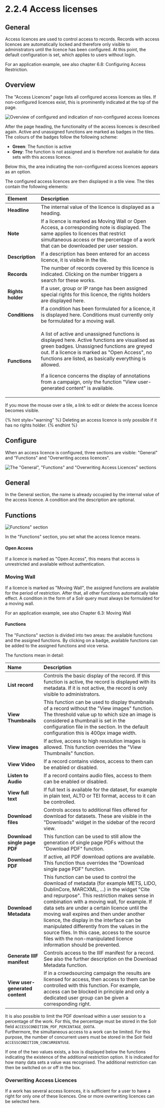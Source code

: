 # 2.2.4 Access licenses

## General 

Access licences are used to control access to records. Records with access licences are automatically locked and therefore only visible to administrators until the licence has been configured. At this point, the default configuration is set, which applies to users without login.

For an application example, see also chapter 6.8: Configuring Access Restriction. 

## Overview 

The "Access Licences" page lists all configured access licences as tiles. If non-configured licences exist, this is prominently indicated at the top of the page.

![Overview of configured and indication of non-configured access licences](../../../.gitbook/assets/ui_2.2.4_1.png)

After the page heading, the functionality of the access licences is described again. Active and unassigned functions are marked as badges in the tiles. The colours of the badges follow the following scheme: 

* **Green**: The function is active 
* **Grey**: The function is not assigned and is therefore not available for data sets with this access licence. 

Below this, the area indicating the non-configured access licences appears as an option. 

The configured access licences are then displayed in a tile view. The tiles contain the following elements:

<table>
  <thead>
    <tr>
      <th style="text-align:left">Element</th>
      <th style="text-align:left">Description</th>
    </tr>
  </thead>
  <tbody>
    <tr>
      <td style="text-align:left"><b>Headline</b>
      </td>
      <td style="text-align:left">The internal value of the licence is displayed as a heading.</td>
    </tr>
    <tr>
      <td style="text-align:left"><b>Note</b>
      </td>
      <td style="text-align:left">If a licence is marked as Moving Wall or Open Access, a corresponding
        note is displayed. The same applies to licences that restrict simultaneous
        access or the percentage of a work that can be downloaded per user session.</td>
    </tr>
    <tr>
      <td style="text-align:left"><b>Description</b>
      </td>
      <td style="text-align:left">If a description has been entered for an access licence, it is visible
        in the tile.</td>
    </tr>
    <tr>
      <td style="text-align:left"><b>Records</b>
      </td>
      <td style="text-align:left">The number of records covered by this licence is indicated. Clicking on
        the number triggers a search for these works.</td>
    </tr>
    <tr>
      <td style="text-align:left"><b>Rights holder</b>
      </td>
      <td style="text-align:left">If a user, group or IP range has been assigned special rights for this
        licence, the rights holders are displayed here.</td>
    </tr>
    <tr>
      <td style="text-align:left"><b>Conditions</b>
      </td>
      <td style="text-align:left">If a condition has been formulated for a licence, it is displayed here.
        Conditions must currently only be formulated for a moving wall.</td>
    </tr>
    <tr>
      <td style="text-align:left"><b>Functions</b>
      </td>
      <td style="text-align:left">
        <p>A list of active and unassigned functions is displayed here. Active functions
          are visualised as green badges. Unassigned functions are greyed out. If
          a licence is marked as &quot;Open Access&quot;, no functions are listed,
          as basically everything is allowed.</p>
        <p>If a licence concerns the display of annotations from a campaign, only
          the function &quot;View user-generated content&quot; is available.</p>
      </td>
    </tr>
  </tbody>
</table>

If you move the mouse over a tile, a link to edit or delete the access licence becomes visible.

{% hint style="warning" %}
Deleting an access licence is only possible if it has no rights holder.
{% endhint %}

## Configure

When an access licence is configured, three sections are visible: "General" and "Functions" and "Overwriting access licences".

![The &quot;General&quot;, &quot;Functions&quot; and &quot;Overwriting Access Licences&quot; sections](../../../.gitbook/assets/ui_2.2.4_2.png)

## General

In the General section, the name is already occupied by the internal value of the access licence. A condition and the description are optional. 

## Functions

![Functions&quot; section](../../../.gitbook/assets/ui_2.2.4_3.png)

In the "Functions" section, you set what the access licence means. 

#### Open Access 

If a licence is marked as "Open Access", this means that access is unrestricted and available without authentication. 

### Moving Wall

If a licence is marked as "Moving Wall", the assigned functions are available for the period of restriction. After that, all other functions automatically take effect. A condition in the form of a Solr query must always be formulated for a moving wall. 

For an application example, see also Chapter 6.3: Moving Wall 

#### Functions

The "Functions" section is divided into two areas: the available functions and the assigned functions. By clicking on a badge, available functions can be added to the assigned functions and vice versa. 

The functions mean in detail:

| Name | Description |
| :--- | :--- |
| **List record** | Controls the basic display of the record. If this function is active, the record is displayed with its metadata. If it is not active, the record is only visible to administrators. |
| **View Thumbnails** | This function can be used to display thumbnails of a record without the "View images" function. The threshold value up to which size an image is considered a thumbnail is set in the configuration file in the section. In the default configuration this is 400px image width. |
| **View images** | If active, access to high resolution images is allowed. This function overrides the "View Thumbnails" function. |
| **View Video** | If a record contains videos, access to them can be enabled or disabled. |
| **Listen to Audio** | If a record contains audio files, access to them can be enabled or disabled. |
| **View full text** | If full text is available for the dataset, for example in plain text, ALTO or TEI format, access to it can be controlled. |
| **Download files** | Controls access to additional files offered for download for datasets. These are visible in the "Downloads" widget in the sidebar of the record view. |
| **Download single page PDF** | This function can be used to still allow the generation of single page PDFs without the "Download PDF" function. |
| **Download PDF** | If active, all PDF download options are available. This function thus overrides the "Download single page PDF" function. |
| **Download Metadata** | This function can be used to control the download of metadata \(for example METS, LIDO, DublinCore, MARCXML, ...\) in the widget "Cite and repurpose". This restriction makes sense in combination with a moving wall, for example. If data sets are under a certain licence until the moving wall expires and then under another licence, the display in the interface can be manipulated differently from the values in the source files. In this case, access to the source files with the non-manipulated licence information should be prevented. |
| **Generate IIIF manifest** | Controls access to the IIIF manifest for a record. See also the further description on the Download Metadata function. |
| **View user-generated content** | If in a crowdsourcing campaign the results are licensed for access, then access to them can be controlled with this function. For example, access can be blocked in principle and only a dedicated user group can be given a corresponding right. |

It is also possible to limit the PDF download within a user session to a percentage of the work. For this, the percentage must be stored in the Solr field `ACCESSCONDITION_PDF_PERCENTAGE_QUOTA`.  
Furthermore, the simultaneous access to a work can be limited. For this purpose, the number of concurrent users must be stored in the Solr field `ACCESSCONDITION_CONCURRENTUSE`. 

If one of the two values exists, a box is displayed below the functions indicating the existence of the additional restriction option. It is indicated for how many data sets a value was recognised. The additional restriction can then be switched on or off in the box. 

### Overwriting Access Licences

If a work has several access licences, it is sufficient for a user to have a right for only one of these licences. One or more overwriting licences can be selected here.

